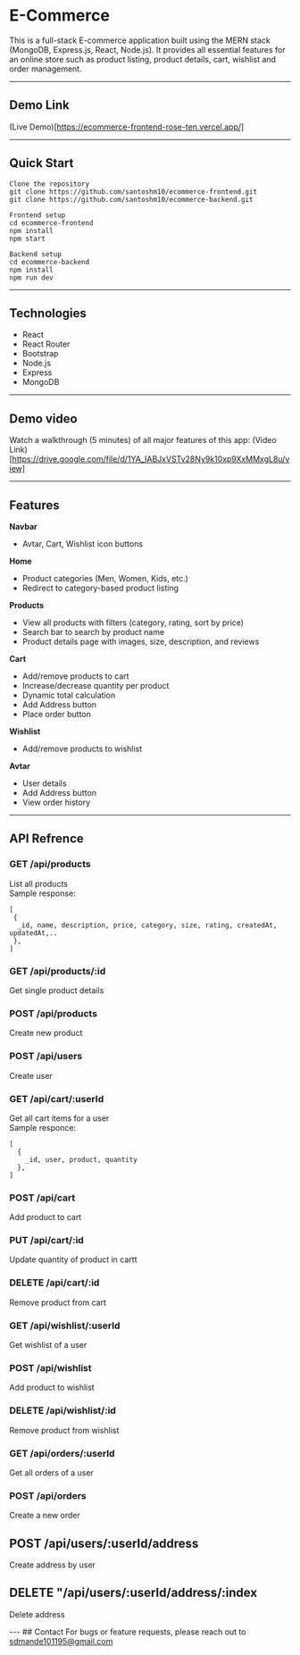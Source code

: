 # E-Commerce

This is a full-stack E-commerce application built using the MERN stack (MongoDB, Express.js, React, Node.js).
It provides all essential features for an online store such as product listing, product details, cart, wishlist and order management.

--- 

## Demo Link 
(Live Demo)[https://ecommerce-frontend-rose-ten.vercel.app/] 

--- 

## Quick Start
```
Clone the repository
git clone https://github.com/santoshm10/ecommerce-frontend.git
git clone https://github.com/santoshm10/ecommerce-backend.git

Frontend setup
cd ecommerce-frontend
npm install
npm start

Backend setup
cd ecommerce-backend
npm install
npm run dev   

```
--- 
## Technologies 

- React 
- React Router 
- Bootstrap 
- Node.js 
- Express 
- MongoDB 
 
 --- 
 
 ## Demo video 
 
 Watch a walkthrough (5 minutes) of all major features of this app: (Video Link)[https://drive.google.com/file/d/1YA_IABJxVSTv28Ny9k10xp9XxMMxgL8u/view] 
 
 --- 
 
 ## Features 

 **Navbar**
 - Avtar, Cart, Wishlist icon buttons

 **Home** 
 - Product categories (Men, Women, Kids, etc.) 
 - Redirect to category-based product listing
 
 **Products** 
 - View all products with filters (category, rating, sort by price)
 - Search bar to search by product name
 - Product details page with images, size, description, and reviews

 **Cart** 
 - Add/remove products to cart
 - Increase/decrease quantity per product
 - Dynamic total calculation
 - Add Address button
 - Place order button
 
 **Wishlist** 
 - Add/remove products to wishlist  
 
 **Avtar** 
 - User details
 - Add Address button
 - View order history
 
 
 --- 
 
 ## API Refrence 
 
 ### **GET /api/products**
 
 List all products<br>
 Sample response:
 ```
[
  {
   _id, name, description, price, category, size, rating, createdAt, updatedAt,..
  },
]
```

### **GET /api/products/:id**
Get single product details

### **POST /api/products**
Create new product

### **POST /api/users**
Create user

### **GET /api/cart/:userId**
Get all cart items for a user<br> 
 Sample responce:
```
[
  {
    _id, user, product, quantity
  },
]
```

### **POST /api/cart**
Add product to cart

### **PUT /api/cart/:id**
Update quantity of product in cartt 

### **DELETE /api/cart/:id**
Remove product from cart

### **GET /api/wishlist/:userId**
Get wishlist of a user

### **POST /api/wishlist**
Add product to wishlist

### **DELETE /api/wishlist/:id**
Remove product from wishlist

### **GET /api/orders/:userId**
Get all orders of a user

### **POST /api/orders**
Create a new order

## **POST /api/users/:userId/address**
Create address by user

## **DELETE "/api/users/:userId/address/:index**
Delete address

--- ## Contact For bugs or feature requests, please reach out to sdmande101195@gmail.com